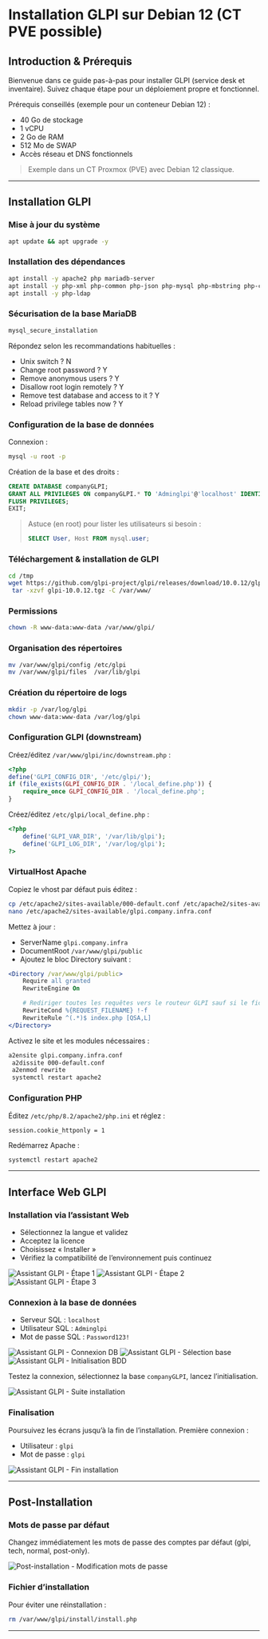 # Installation GLPI sur Debian 12 (CT PVE possible)

## Introduction & Prérequis

Bienvenue dans ce guide pas-à-pas pour installer GLPI (service desk et inventaire). Suivez chaque étape pour un déploiement propre et fonctionnel.

Prérequis conseillés (exemple pour un conteneur Debian 12) :
- 40 Go de stockage
- 1 vCPU
- 2 Go de RAM
- 512 Mo de SWAP
- Accès réseau et DNS fonctionnels

> Exemple dans un CT Proxmox (PVE) avec Debian 12 classique.

---

## Installation GLPI

### Mise à jour du système

```bash
apt update && apt upgrade -y
```

### Installation des dépendances

```bash
apt install -y apache2 php mariadb-server
apt install -y php-xml php-common php-json php-mysql php-mbstring php-curl php-gd php-intl php-zip php-bz2 php-imap php-apcu
apt install -y php-ldap
```

### Sécurisation de la base MariaDB

```bash
mysql_secure_installation
```

Répondez selon les recommandations habituelles :
- Unix switch ? N
- Change root password ? Y
- Remove anonymous users ? Y
- Disallow root login remotely ? Y
- Remove test database and access to it ? Y
- Reload privilege tables now ? Y

### Configuration de la base de données

Connexion :

```bash
mysql -u root -p
```

Création de la base et des droits :

```sql
CREATE DATABASE companyGLPI;
GRANT ALL PRIVILEGES ON companyGLPI.* TO 'Adminglpi'@'localhost' IDENTIFIED BY 'Password123!';
FLUSH PRIVILEGES;
EXIT;
```

> Astuce (en root) pour lister les utilisateurs si besoin :
> ```sql
> SELECT User, Host FROM mysql.user;
> ```

### Téléchargement & installation de GLPI

```bash
cd /tmp
wget https://github.com/glpi-project/glpi/releases/download/10.0.12/glpi-10.0.12.tgz
 tar -xzvf glpi-10.0.12.tgz -C /var/www/
```

### Permissions

```bash
chown -R www-data:www-data /var/www/glpi/
```

### Organisation des répertoires

```bash
mv /var/www/glpi/config /etc/glpi
mv /var/www/glpi/files  /var/lib/glpi
```

### Création du répertoire de logs

```bash
mkdir -p /var/log/glpi
chown www-data:www-data /var/log/glpi
```

### Configuration GLPI (downstream)

Créez/éditez `/var/www/glpi/inc/downstream.php` :

```php
<?php
define('GLPI_CONFIG_DIR', '/etc/glpi/');
if (file_exists(GLPI_CONFIG_DIR . '/local_define.php')) {
    require_once GLPI_CONFIG_DIR . '/local_define.php';
}
```

Créez/éditez `/etc/glpi/local_define.php` :

```php
<?php
    define('GLPI_VAR_DIR', '/var/lib/glpi');
    define('GLPI_LOG_DIR', '/var/log/glpi');
?>
```

### VirtualHost Apache

Copiez le vhost par défaut puis éditez :

```bash
cp /etc/apache2/sites-available/000-default.conf /etc/apache2/sites-available/glpi.company.infra.conf
nano /etc/apache2/sites-available/glpi.company.infra.conf
```

Mettez à jour :
- ServerName `glpi.company.infra`
- DocumentRoot `/var/www/glpi/public`
- Ajoutez le bloc Directory suivant :

```apache
<Directory /var/www/glpi/public>
    Require all granted
    RewriteEngine On

    # Rediriger toutes les requêtes vers le routeur GLPI sauf si le fichier existe
    RewriteCond %{REQUEST_FILENAME} !-f
    RewriteRule ^(.*)$ index.php [QSA,L]
</Directory>
```

Activez le site et les modules nécessaires :

```bash
a2ensite glpi.company.infra.conf
 a2dissite 000-default.conf
 a2enmod rewrite
 systemctl restart apache2
```

### Configuration PHP

Éditez `/etc/php/8.2/apache2/php.ini` et réglez :

```
session.cookie_httponly = 1
```

Redémarrez Apache :

```bash
systemctl restart apache2
```

---

## Interface Web GLPI

### Installation via l’assistant Web

- Sélectionnez la langue et validez
- Acceptez la licence
- Choisissez « Installer »
- Vérifiez la compatibilité de l’environnement puis continuez

![Assistant GLPI - Étape 1](../../assets/glpi-installation/glpi01.png)
![Assistant GLPI - Étape 2](../../assets/glpi-installation/glpi02.png)
![Assistant GLPI - Étape 3](../../assets/glpi-installation/glpi03.png)

### Connexion à la base de données

- Serveur SQL : `localhost`
- Utilisateur SQL : `Adminglpi`
- Mot de passe SQL : `Password123!`

![Assistant GLPI - Connexion DB](../../assets/glpi-installation/glpi04.png)
![Assistant GLPI - Sélection base](../../assets/glpi-installation/glpi05.png)
![Assistant GLPI - Initialisation BDD](../../assets/glpi-installation/glpi06.png)

Testez la connexion, sélectionnez la base `companyGLPI`, lancez l’initialisation.

![Assistant GLPI - Suite installation](../../assets/glpi-installation/glpi07.png)

### Finalisation

Poursuivez les écrans jusqu’à la fin de l’installation. Première connexion :
- Utilisateur : `glpi`
- Mot de passe : `glpi`

![Assistant GLPI - Fin installation](../../assets/glpi-installation/glpi09.png)

---

## Post-Installation

### Mots de passe par défaut

Changez immédiatement les mots de passe des comptes par défaut (glpi, tech, normal, post-only).

![Post-installation - Modification mots de passe](../../assets/glpi-installation/glpi11.png)

### Fichier d’installation

Pour éviter une réinstallation :

```bash
rm /var/www/glpi/install/install.php
```

---


